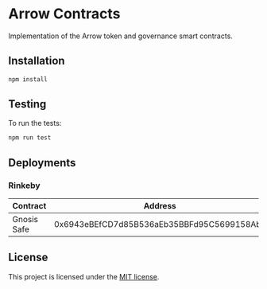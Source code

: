 # Arrow Contracts

Implementation of the Arrow token and governance smart contracts.

## Installation

```bash
npm install
```

## Testing

To run the tests:

```bash
npm run test
```

## Deployments

### Rinkeby

| Contract    | Address                                    |
| ----------- | ------------------------------------------ |
| Gnosis Safe | 0x6943eBEfCD7d85B536aEb35BBFd95C5699158Abe |

## License

This project is licensed under the [MIT license](LICENSE).

